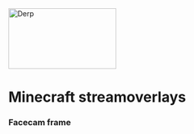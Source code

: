 
<img src="https://logosmarken.com/wp-content/uploads/2020/04/Minecraft-Logo.png" alt="Derp" width="213" height="120">

# Minecraft streamoverlays
### Facecam frame

